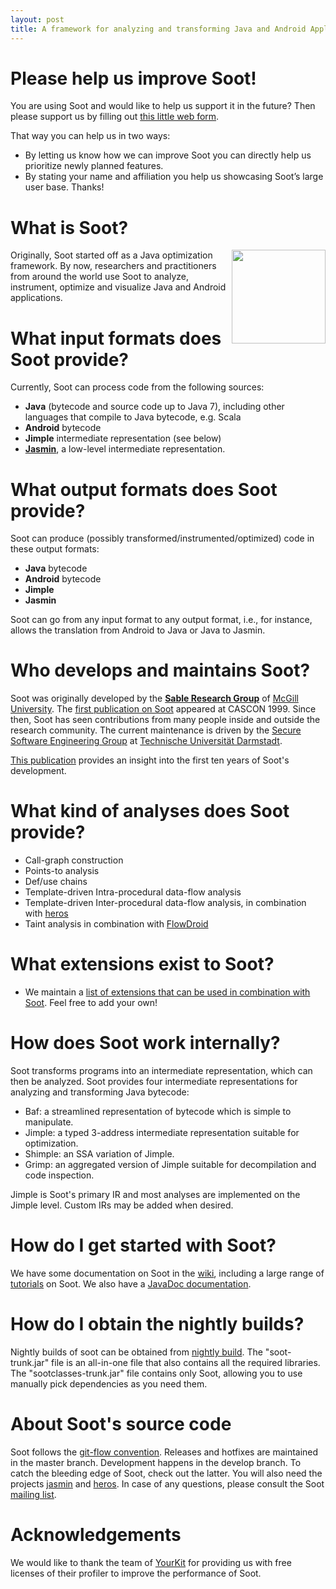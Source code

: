 ```yaml
---
layout: post
title: A framework for analyzing and transforming Java and Android Applications
---
```


# Please help us improve Soot!
You are using Soot and would like to help us support it in the future? Then please support us by filling out [this little web form](https://goo.gl/forms/rk1oSxFIxAH0xaf52).

That way you can help us in two ways:
* By letting us know how we can improve Soot you can directly help us prioritize newly planned features.
* By stating your name and affiliation you help us showcasing Soot’s large user base.
Thanks!

# What is Soot?

<img align="right" src="http://sable.github.io/soot/logo/soot-logo.png" width="150">

Originally, Soot started off as a Java optimization framework. By now, researchers and practitioners from around the world use Soot to analyze, instrument, optimize and visualize Java and Android applications.

# What input formats does Soot provide?

Currently, Soot can process code from the following sources:

* **Java** (bytecode and source code up to Java 7), including other languages that compile to Java bytecode, e.g. Scala
* **Android** bytecode
* **Jimple** intermediate representation (see below)
* [**Jasmin**](https://github.com/Sable/jasmin/), a low-level intermediate representation.

# What output formats does Soot provide?

Soot can produce (possibly transformed/instrumented/optimized) code in these output formats:

* **Java** bytecode
* **Android** bytecode
* **Jimple**
* **Jasmin**

Soot can go from any input format to any output format, i.e., for instance, allows the translation from Android to Java or Java to Jasmin.

# Who develops and maintains Soot?

Soot was originally developed by the [**Sable Research Group**](http://www.sable.mcgill.ca/soot/) of [McGill University](http://www.mcgill.ca/). The [first publication on Soot](resources/sable-paper-1999-1.pdf) appeared at CASCON 1999. Since then, Soot has seen contributions from many people inside and outside the research community. 
The current maintenance is driven by the [Secure Software Engineering Group](http://sse.ec-spride.de/) at [Technische Universität Darmstadt](http://www.tu-darmstadt.de).

[This publication](resources/lblh11soot.pdf) provides an insight into the first ten years of Soot's development.

# What kind of analyses does Soot provide?

* Call-graph construction
* Points-to analysis
* Def/use chains
* Template-driven Intra-procedural data-flow analysis
* Template-driven Inter-procedural data-flow analysis, in combination with [heros](https://github.com/Sable/heros)
* Taint analysis in combination with [FlowDroid](https://blogs.uni-paderborn.de/sse/tools/flowdroid/)

# What extensions exist to Soot?

* We maintain a [list of extensions that can be used in combination with Soot](https://github.com/Sable/soot/wiki/Extensions-to-Soot). Feel free to add your own!

# How does Soot work internally?

Soot transforms programs into an intermediate representation, which can then be analyzed.
Soot provides four intermediate representations for analyzing and transforming Java bytecode:

* Baf: a streamlined representation of bytecode which is simple to manipulate.
* Jimple: a typed 3-address intermediate representation suitable for optimization.
* Shimple: an SSA variation of Jimple.
* Grimp: an aggregated version of Jimple suitable for decompilation and code inspection.

Jimple is Soot's primary IR and most analyses are implemented on the Jimple level. Custom IRs may be added when desired.

# How do I get started with Soot?

We have some documentation on Soot in the [wiki](https://github.com/Sable/soot/wiki), including a large range of [tutorials](https://github.com/Sable/soot/wiki/Tutorials) on Soot. We also have a [JavaDoc documentation](https://ssebuild.cased.de/nightly/soot/javadoc/).

# How do I obtain the nightly builds?

Nightly builds of soot can be obtained from [nightly build](http://ssebuild.cased.de/nightly/soot/). The "soot-trunk.jar" file is an all-in-one file that also contains all the required libraries. The "sootclasses-trunk.jar" file contains only Soot, allowing you to use manually pick dependencies as you need them.

# About Soot's source code

Soot follows the [git-flow convention](http://nvie.com/posts/a-successful-git-branching-model/). Releases and hotfixes are maintained in the master branch.
Development happens in the develop branch. To catch the bleeding edge of Soot, check out the latter.
You will also need the projects [jasmin](https://github.com/Sable/jasmin) and
[heros](https://github.com/Sable/heros). In case of any questions, please consult the Soot
[mailing list](https://github.com/Sable/soot/wiki/Getting-help).

# Acknowledgements

We would like to thank the team of [YourKit](https://www.yourkit.com/) for providing us with free licenses of their profiler to improve the performance of Soot.
